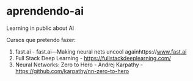 # aprendendo-ai
Learning in public about AI

Cursos que pretendo fazer:
1. fast.ai - fast.ai—Making neural nets uncool againhttps://www.fast.ai
2. Full Stack Deep Learning - https://fullstackdeeplearning.com/
3. Neural Networks: Zero to Hero - Andrej Karpathy - https://github.com/karpathy/nn-zero-to-hero
